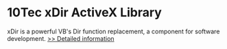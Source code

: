 # 10Tec xDir ActiveX Library
xDir is a powerful VB's Dir function replacement, a component for software development.
[>> Detailed information](https://secure.shareit.com/shareit/product.html?productid=300627436&affiliateid=200057808)